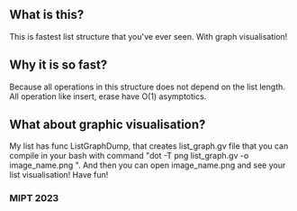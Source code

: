 <h2> What is this? </h2>
This is fastest list structure that you've ever seen. With graph visualisation!
<h2> Why it is so fast? </h2>
Because all operations in this structure does not depend on the list length. All operation like insert, erase have O(1) asymptotics.
<h2> What about graphic visualisation? </h2>
My list has func ListGraphDump, that creates list_graph.gv file that you can compile in your bash with command "dot -T png list_graph.gv -o image_name.png
". And then you can open image_name.png and see your list visualisation!
Have fun!
<h3> MIPT 2023 </h3>
